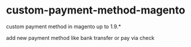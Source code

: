 # custom-payment-method-magento
custom payment method in magento up to 1.9.*

add new payment method like bank transfer or pay via check 
